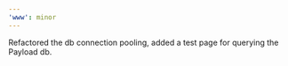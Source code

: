 ```yaml
---
'www': minor
---
```


Refactored the db connection pooling, added a test page for querying the Payload db.
